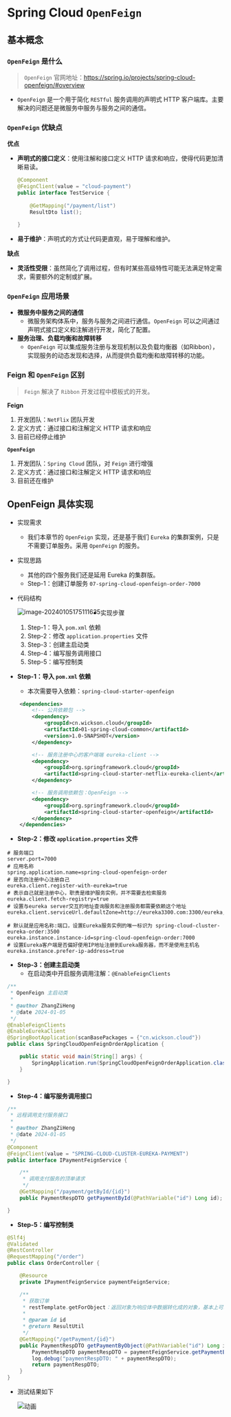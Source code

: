 # Spring Cloud `OpenFeign`

## 基本概念

### `OpenFeign` 是什么

> `OpenFeign` 官网地址：https://spring.io/projects/spring-cloud-openfeign/#overview

* `OpenFeign` 是一个用于简化 `RESTful` 服务调用的声明式 HTTP 客户端库。主要解决的问题还是微服务中服务与服务之间的通信。



### `OpenFeign` 优缺点

**优点**

* **声明式的接口定义**：使用注解和接口定义 HTTP 请求和响应，使得代码更加清晰易读。

  ```java
  @Component 
  @FeignClient(value = "cloud-payment") 
  public interface TestService {
      
      @GetMapping("/payment/list")
      ResultDto list();
      
  }
  ```

* **易于维护**：声明式的方式让代码更直观，易于理解和维护。



**缺点**

* **灵活性受限**：虽然简化了调用过程，但有时某些高级特性可能无法满足特定需求，需要额外的定制或扩展。



### `OpenFeign` 应用场景

* **微服务中服务之间的通信**
  * 微服务架构体系中，服务与服务之间进行通信。`OpenFeign` 可以之间通过声明式接口定义和注解进行开发，简化了配置。
* **服务治理、负载均衡和故障转移**
  * `OpenFeign` 可以集成服务注册与发现机制以及负载均衡器（如Ribbon），实现服务的动态发现和选择，从而提供负载均衡和故障转移的功能。



### Feign 和 `OpenFeign` 区别

> `Feign` 解决了 `Ribbon` 开发过程中模板式的开发。

**Feign**

1. 开发团队：`NetFlix` 团队开发
2. 定义方式：通过接口和注解定义 HTTP 请求和响应
3. 目前已经停止维护

**`OpenFeign`**

1. 开发团队：`Spring Cloud` 团队，对 `Feign` 进行增强
2. 定义方式：通过接口和注解定义 HTTP 请求和响应
3. 目前还在维护



## OpenFeign 具体实现

* 实现需求

  * 我们本章节的 `OpenFeign` 实现，还是基于我们 `Eureka` 的集群案例，只是不需要订单服务。采用 `OpenFeign` 的服务。

* 实现思路

  * 其他的四个服务我们还是延用 Eureka 的集群版。
  * Step-1：创建订单服务 `07-spring-cloud-openfeign-order-7000`

* 代码结构

  <img src="https://cdn.jsdelivr.net/gh/wicksonZhang/static-source-cdn/images/202401051751669.png" alt="image-20240105175111635" style="zoom:100%;float:left" />



* 实现步骤

  1. Step-1：导入 `pom.xml` 依赖
  2. Step-2：修改 `application.properties` 文件
  3. Step-3：创建主启动类
  4. Step-4：编写服务调用接口
  5. Step-5：编写控制类
* **Step-1：导入 `pom.xml` 依赖**
  * 本次需要导入依赖：`spring-cloud-starter-openfeign`

```xml
    <dependencies>
        <!-- 公共依赖包 -->
        <dependency>
            <groupId>cn.wickson.cloud</groupId>
            <artifactId>01-spring-cloud-common</artifactId>
            <version>1.0-SNAPSHOT</version>
        </dependency>

        <!-- 服务注册中心的客户端端 eureka-client -->
        <dependency>
            <groupId>org.springframework.cloud</groupId>
            <artifactId>spring-cloud-starter-netflix-eureka-client</artifactId>
        </dependency>

        <!-- 服务调用依赖包：OpenFeign -->
        <dependency>
            <groupId>org.springframework.cloud</groupId>
            <artifactId>spring-cloud-starter-openfeign</artifactId>
        </dependency>
    </dependencies>
```

* **Step-2：修改 `application.properties` 文件**

```properties
# 服务端口
server.port=7000
# 应用名称
spring.application.name=spring-cloud-openfeign-order
# 是否向注册中心注册自己
eureka.client.register-with-eureka=true
# 表示自己就是注册中心，职责是维护服务实例，并不需要去检索服务
eureka.client.fetch-registry=true
# 设置与eureka server交互的地址查询服务和注册服务都需要依赖这个地址
eureka.client.serviceUrl.defaultZone=http://eureka3300.com:3300/eureka,http://eureka3400.com:3400/eureka

# 默认就是应用名称:端口，设置Eureka服务实例的唯一标识为 spring-cloud-cluster-eureka-order:3500
eureka.instance.instance-id=spring-cloud-openfeign-order:7000
# 设置Eureka客户端是否偏好使用IP地址注册到Eureka服务器，而不是使用主机名
eureka.instance.prefer-ip-address=true
```

* **Step-3：创建主启动类**
  * 在启动类中开启服务调用注解：`@EnableFeignClients`

```java
/**
 * OpenFeign 主启动类
 *
 * @author ZhangZiHeng
 * @date 2024-01-05
 */
@EnableFeignClients
@EnableEurekaClient
@SpringBootApplication(scanBasePackages = {"cn.wickson.cloud"})
public class SpringCloudOpenFeignOrderApplication {

    public static void main(String[] args) {
        SpringApplication.run(SpringCloudOpenFeignOrderApplication.class, args);
    }

}
```

* **Step-4：编写服务调用接口**

```java
/**
 * 远程调用支付服务接口
 *
 * @author ZhangZiHeng
 * @date 2024-01-05
 */
@Component
@FeignClient(value = "SPRING-CLOUD-CLUSTER-EUREKA-PAYMENT")
public interface IPaymentFeignService {

    /**
     * 调用支付服务的顶单请求
     */
    @GetMapping("/payment/getById/{id}")
    public PaymentRespDTO getPaymentById(@PathVariable("id") Long id);

}
```

* **Step-5：编写控制类**

```java
@Slf4j
@Validated
@RestController
@RequestMapping("/order")
public class OrderController {

    @Resource
    private IPaymentFeignService paymentFeignService;

    /**
     * 获取订单
     * restTemplate.getForObject：返回对象为响应体中数据转化成的对象，基本上可以理解为 Json
     *
     * @param id id
     * @return ResultUtil
     */
    @GetMapping("/getPayment/{id}")
    public PaymentRespDTO getPaymentByObject(@PathVariable("id") Long id) {
        PaymentRespDTO paymentRespDTO = paymentFeignService.getPaymentById(id);
        log.debug("paymentRespDTO: " + paymentRespDTO);
        return paymentRespDTO;
    }
}
```

* 测试结果如下

  <img src="https://cdn.jsdelivr.net/gh/wicksonZhang/static-source-cdn/images/202401051758015.gif" alt="动画" style="zoom:100%;float:left" />